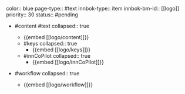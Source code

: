 color:: blue
page-type:: #text
innbok-type:: item
innbok-bm-id:: [[logo]]
priority:: 30
status:: #pending

- #content #text
  collapsed:: true
	- {{embed [[logo/content]]}}
  - #keys
    collapsed:: true
	  - {{embed [[logo/keys]]}}
  - #innCoPilot
    collapsed:: true
	  - {{embed [[logo/innCoPilot]]}}

- #workflow
  collapsed:: true
	- {{embed [[logo/workflow]]}}

